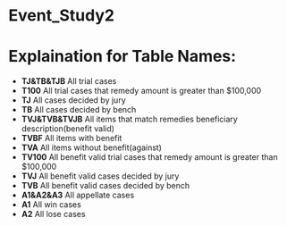 # Event_Study2


# Explaination for Table Names:
* __TJ&TB&TJB__  All trial cases
* __T100__ All trial cases that remedy amount is greater than $100,000
* __TJ__ All cases decided by jury
* __TB__ All cases decided by bench
* __TVJ&TVB&TVJB__ All items that match remedies beneficiary description(benefit valid)
* __TVBF__ All items with benefit
* __TVA__ All items without benefit(against)
* __TV100__ All benefit valid trial cases that remedy amount is greater than $100,000
* __TVJ__ All benefit valid cases decided by jury
* __TVB__ All benefit valid cases decided by bench
* __A1&A2&A3__ All appellate cases
* __A1__ All win cases
* __A2__ All lose cases
